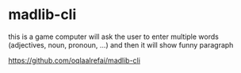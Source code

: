# madlib-cli 

this is a game computer will ask the user to enter multiple words (adjectives, noun, pronoun, ...) and then it will show funny paragraph

https://github.com/oqlaalrefai/madlib-cli
